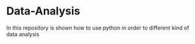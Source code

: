 # Data-Analysis
In this repository is shown how to use python in order to different kind of data analysis
